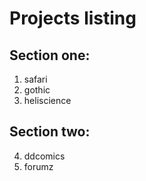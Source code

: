 # Projects listing
## Section one:
1. safari
2. gothic
3. heliscience
## Section two:
4. ddcomics
5. forumz